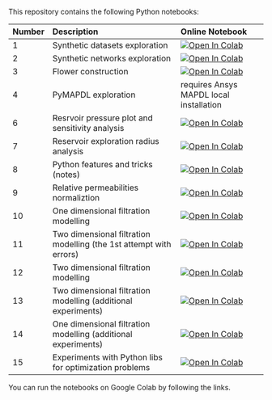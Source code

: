 This repository contains the following Python notebooks:

Number | Description | Online Notebook
:----|:------------|:----------------
1 | Synthetic datasets exploration | [![Open In Colab](https://colab.research.google.com/assets/colab-badge.svg)](https://colab.research.google.com/github/mualal/notebooks-source/blob/master/notebooks/1_synthetic_datasets_topology.ipynb)
2 | Synthetic networks exploration | [![Open In Colab](https://colab.research.google.com/assets/colab-badge.svg)](https://colab.research.google.com/github/mualal/notebooks-source/blob/master/notebooks/2_synthetic_networks.ipynb)
3 | Flower construction | [![Open In Colab](https://colab.research.google.com/assets/colab-badge.svg)](https://colab.research.google.com/github/mualal/notebooks-source/blob/master/notebooks/3_flower.ipynb)
4 | PyMAPDL exploration | requires Ansys MAPDL local installation
6 | Resrvoir pressure plot and sensitivity analysis | [![Open In Colab](https://colab.research.google.com/assets/colab-badge.svg)](https://colab.research.google.com/github/mualal/notebooks-source/blob/master/notebooks/6_pressure.ipynb)
7 | Reservoir exploration radius analysis | [![Open In Colab](https://colab.research.google.com/assets/colab-badge.svg)](https://colab.research.google.com/github/mualal/notebooks-source/blob/master/notebooks/7_exploration_radius.ipynb)
8 | Python features and tricks (notes) | [![Open In Colab](https://colab.research.google.com/assets/colab-badge.svg)](https://colab.research.google.com/github/mualal/notebooks-source/blob/master/notebooks/8_python_features_and_tricks.ipynb)
9 | Relative permeabilities normaliztion | [![Open In Colab](https://colab.research.google.com/assets/colab-badge.svg)](https://colab.research.google.com/github/mualal/notebooks-source/blob/master/notebooks/9_labdata_relative_permeabilities.ipynb)
10 | One dimensional filtration modelling | [![Open In Colab](https://colab.research.google.com/assets/colab-badge.svg)](https://colab.research.google.com/github/mualal/notebooks-source/blob/master/notebooks/10_one_dimensional_filtration.ipynb)
11 | Two dimensional filtration modelling (the 1st attempt with errors) | [![Open In Colab](https://colab.research.google.com/assets/colab-badge.svg)](https://colab.research.google.com/github/mualal/notebooks-source/blob/master/notebooks/11_two_dimensional_filtration.ipynb)
12 | Two dimensional filtration modelling | [![Open In Colab](https://colab.research.google.com/assets/colab-badge.svg)](https://colab.research.google.com/github/mualal/notebooks-source/blob/master/notebooks/12_two_dimensional_filtration.ipynb)
13 | Two dimensional filtration modelling (additional experiments) | [![Open In Colab](https://colab.research.google.com/assets/colab-badge.svg)](https://colab.research.google.com/github/mualal/notebooks-source/blob/master/notebooks/13_two_dimensional_filtration.ipynb)
14 | One dimensional filtration modelling (additional experiments) | [![Open In Colab](https://colab.research.google.com/assets/colab-badge.svg)](https://colab.research.google.com/github/mualal/notebooks-source/blob/master/notebooks/14_1D_filtration_experiments.ipynb)
15 | Experiments with Python libs for optimization problems | [![Open In Colab](https://colab.research.google.com/assets/colab-badge.svg)](https://colab.research.google.com/github/mualal/notebooks-source/blob/master/notebooks/15_optimization_experiments.ipynb)


You can run the notebooks on Google Colab by following the links.
